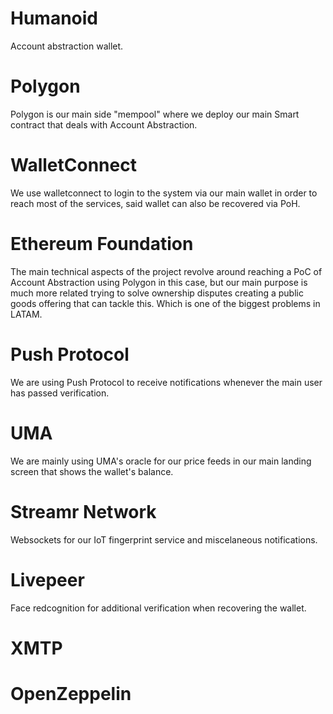 # Humanoid
Account abstraction wallet.


# Polygon 
Polygon is our main side "mempool" where we deploy our main Smart contract that deals with Account Abstraction.

# WalletConnect

We use walletconnect to login to the system via our main wallet in order to reach most of the services, said wallet can also be recovered via PoH.

# Ethereum Foundation

The main technical aspects of the project revolve around reaching a PoC of Account Abstraction using Polygon in this case, but our main purpose is much more related trying to solve ownership disputes creating a public goods offering that can tackle this. Which is one of the biggest problems in LATAM.

# Push Protocol

We are using Push Protocol to receive notifications whenever the main user has passed verification.

# UMA
We are mainly using UMA's oracle for our price feeds in our main landing screen that shows the wallet's balance.

# Streamr Network

Websockets for our IoT fingerprint service and miscelaneous notifications.

# Livepeer

Face redcognition for additional verification when recovering the wallet.



# XMTP

# OpenZeppelin
